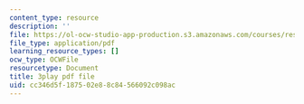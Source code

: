 ```yaml
---
content_type: resource
description: ''
file: https://ol-ocw-studio-app-production.s3.amazonaws.com/courses/res-18-009-learn-differential-equations-up-close-with-gilbert-strang-and-cleve-moler-fall-2015/cc346d5f187502e88c84566092c098ac_9RJml41PFnc.pdf
file_type: application/pdf
learning_resource_types: []
ocw_type: OCWFile
resourcetype: Document
title: 3play pdf file
uid: cc346d5f-1875-02e8-8c84-566092c098ac
---
```


